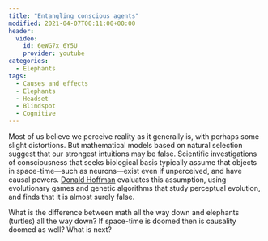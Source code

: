 ```yaml
---
title: "Entangling conscious agents"
modified: 2021-04-07T00:11:00+00:00
header:
  video:
    id: 6eWG7x_6Y5U
    provider: youtube
categories:
  - Elephants
tags:
  - Causes and effects
  - Elephants
  - Headset
  - Blindspot
  - Cognitive
---
```


Most of us believe we perceive reality as it generally is, with perhaps some slight distortions. But mathematical models based on natural selection suggest that our strongest intuitions may be false. Scientific investigations of consciousness that seeks biological basis typically assume that objects in space-time—such as neurons—exist even if unperceived, and have causal powers. [Donald Hoffman](https://www.cogsci.uci.edu/~ddhoff/) evaluates this assumption, using evolutionary games and genetic algorithms that study perceptual evolution, and finds that it is almost surely false. 

What is the difference between math all the way down and elephants (turtles) all the way down?
If space-time is doomed then is causality doomed as well? What is next?


